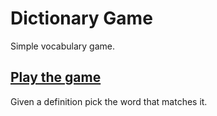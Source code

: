 # Dictionary Game

Simple vocabulary game.

## [Play the game](https://daily-dictionary.azurewebsites.net/)

Given a definition pick the word that matches it.
